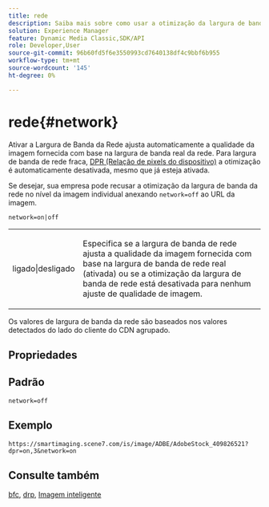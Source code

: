 ```yaml
---
title: rede
description: Saiba mais sobre como usar a otimização da largura de banda da rede para ajustar a qualidade da imagem fornecida com base na largura de banda real da rede.
solution: Experience Manager
feature: Dynamic Media Classic,SDK/API
role: Developer,User
source-git-commit: 96b60fd5f6e3550993cd7640138df4c9bbf6b955
workflow-type: tm+mt
source-wordcount: '145'
ht-degree: 0%

---
```


# rede{#network}

Ativar a Largura de Banda da Rede ajusta automaticamente a qualidade da imagem fornecida com base na largura de banda real da rede. Para largura de banda de rede fraca, [DPR (Relação de pixels do dispositivo)](/help/aem-is-ir-api/is-api/http-ref/image-serving-api-ref/c-http-protocol-reference/c-command-reference/r-dpr.md) a otimização é automaticamente desativada, mesmo que já esteja ativada.

Se desejar, sua empresa pode recusar a otimização da largura de banda da rede no nível da imagem individual anexando `network=off` ao URL da imagem.

`network=on|off`

<table id="simpletable_2D23B1B282CD4216AB5BE7E7430D1B3F"> 
 <tr class="strow"> 
  <td class="stentry"> <p> <span class="codeph"> ligado|desligado </span> </p> </td> 
  <td class="stentry"> <p>Especifica se a largura de banda de rede ajusta a qualidade da imagem fornecida com base na largura de banda de rede real (ativada) ou se a otimização da largura de banda de rede está desativada para nenhum ajuste de qualidade de imagem.</p> </td> 
 </tr> 
</table>

Os valores de largura de banda da rede são baseados nos valores detectados do lado do cliente do CDN agrupado.

## Propriedades



## Padrão

`network=off`

## Exemplo

`https://smartimaging.scene7.com/is/image/ADBE/AdobeStock_409826521?dpr=on,3&network=on`

## Consulte também

[bfc](/help/aem-is-ir-api/is-api/http-ref/image-serving-api-ref/c-http-protocol-reference/c-command-reference/r-bfc.md), [drp](/help/aem-is-ir-api/is-api/http-ref/image-serving-api-ref/c-http-protocol-reference/c-command-reference/r-dpr.md), [Imagem inteligente](https://experienceleague.adobe.com/docs/experience-manager-cloud-service/content/assets/dynamicmedia/imaging-faq.html?lang=en)
